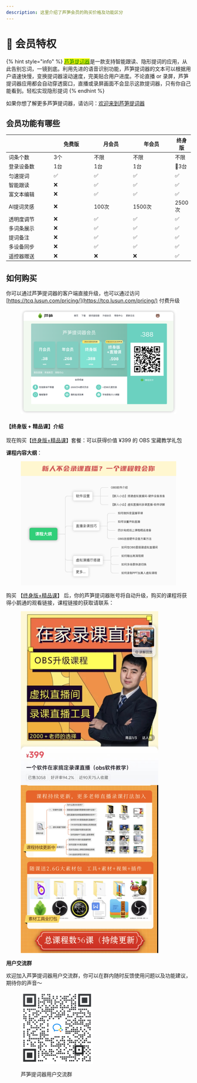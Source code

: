 ```yaml
---
description: 这里介绍了芦笋会员的购买价格及功能区分
---
```


# 🌟 会员特权

{% hint style="info" %}
[<mark style="color:green;">芦笋提词器</mark>](https://tcq.lusun.com/)是一款支持智能跟读、隐形提词的应用，从此告别忘词，一镜到底。利用先进的语音识别功能，芦笋提词器的文本可以根据用户语速快慢，变换提词器滚动速度，完美贴合用户进度。不论直播 or 录屏，芦笋提词器应用都会自动穿透窗口，直播或录屏画面不会显示这款提词器，只有你自己能看到。轻松实现隐形提词
{% endhint %}



如果你想了解更多芦笋提词器，请访问：[欢迎来到芦笋提词器](../)

## 会员功能有哪些

<table><thead><tr><th width="163"></th><th width="143">免费版</th><th width="130">月会员</th><th width="137">年会员</th><th>终身版</th></tr></thead><tbody><tr><td>词条个数</td><td>3个</td><td>不限</td><td>不限</td><td>不限</td></tr><tr><td>登录设备数</td><td>1台</td><td>1台</td><td>1台</td><td>🌟3台</td></tr><tr><td>匀速提词</td><td>✅</td><td>✅</td><td>✅</td><td>✅</td></tr><tr><td>智能跟读</td><td>❌</td><td>✅</td><td>✅</td><td>✅</td></tr><tr><td>富文本编辑</td><td>❌</td><td>✅</td><td>✅</td><td>✅</td></tr><tr><td>AI提词灵感</td><td>❌</td><td>100次</td><td>1500次</td><td>2500次</td></tr><tr><td>透明度调节</td><td>❌</td><td>✅</td><td>✅</td><td>✅</td></tr><tr><td>多词条展示</td><td>❌</td><td>✅</td><td>✅</td><td>✅</td></tr><tr><td>提词备注</td><td>❌</td><td>✅</td><td>✅</td><td>✅</td></tr><tr><td>多设备同步</td><td>❌</td><td>✅</td><td>✅</td><td>✅</td></tr><tr><td>遥控器赠送</td><td>❌</td><td>❌</td><td>❌</td><td>✅</td></tr></tbody></table>



## 如何购买

你可以通过芦笋提词器的客户端直接升级，也可以通过访问 [https://tcq.lusun.com/pricing/](https://tcq.lusun.com/pricing/) 付费升级

<figure><img src="../.gitbook/assets/price0401.png" alt=""><figcaption></figcaption></figure>

#### 【终身版 + 精品课】介绍

现在购买【[终身版+精品课](https://tcq.lusun.com/pricing/)】套餐：可以获得价值 ¥399 的 OBS 宝藏教学礼包

**课程内容大纲**：

<figure><img src="../.gitbook/assets/xzwk5.png" alt=""><figcaption></figcaption></figure>

购买 【[终身版+精品课](https://tcq.lusun.com/pricing/)】 后，你的芦笋提词器账号将自动升级，购买的课程将获得小鹅通的观看链接，课程链接的获取请联系：

<figure><img src="../.gitbook/assets/xiaozhu.jpeg" alt="" width="375"><figcaption></figcaption></figure>

**用户交流群**

欢迎加入芦笋提词器用户交流群，你可以在群内随时反馈使用问题以及功能建议，期待你的声音～

<figure><img src="../.gitbook/assets/quncode.png" alt="" width="198"><figcaption><p>芦笋提词器用户交流群</p></figcaption></figure>
